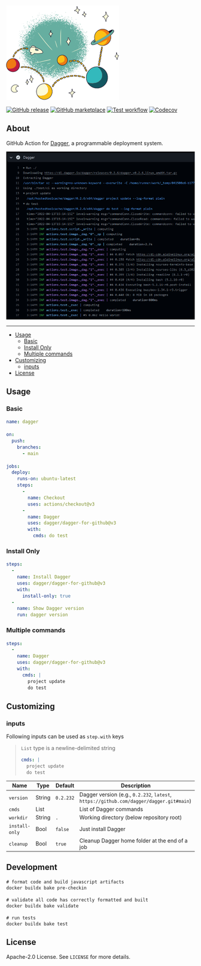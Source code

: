 ![Dagger](.github/dagger.png)

[![GitHub release](https://img.shields.io/github/release/dagger/dagger-for-github.svg?style=flat-square)](https://github.com/dagger/dagger-for-github/releases/latest)
[![GitHub marketplace](https://img.shields.io/badge/marketplace-dagger--action-blue?logo=github&style=flat-square)](https://github.com/marketplace/actions/dagger-for-github)
[![Test workflow](https://img.shields.io/github/workflow/status/dagger/dagger-for-github/test?label=test&logo=github&style=flat-square)](https://github.com/dagger/dagger-for-github/actions?workflow=test)
[![Codecov](https://img.shields.io/codecov/c/github/dagger/dagger-for-github?logo=codecov&style=flat-square)](https://codecov.io/gh/dagger/dagger-for-github)

## About

GitHub Action for [Dagger](https://dagger.io), a programmable deployment system.

![Screenshot](.github/dagger-for-github.png)

___

* [Usage](#usage)
  * [Basic](#basic)
  * [Install Only](#install-only)
  * [Multiple commands](#multiple-commands)
* [Customizing](#customizing)
  * [inputs](#inputs)
* [License](#license)

## Usage

### Basic

```yaml
name: dagger

on:
  push:
    branches:
      - main

jobs:
  deploy:
    runs-on: ubuntu-latest
    steps:
      -
        name: Checkout
        uses: actions/checkout@v3
      -
        name: Dagger
        uses: dagger/dagger-for-github@v3
        with:
          cmds: do test
```

### Install Only

```yaml
steps:
  -
    name: Install Dagger
    uses: dagger/dagger-for-github@v3
    with:
      install-only: true
  -
    name: Show Dagger version
    run: dagger version
```

### Multiple commands

```yaml
steps:
  -
    name: Dagger
    uses: dagger/dagger-for-github@v3
    with:
      cmds: |
        project update
        do test
```

## Customizing

### inputs

Following inputs can be used as `step.with` keys

> `List` type is a newline-delimited string
> ```yaml
> cmds: |
>   project update
>   do test
> ```

| Name           | Type   | Default | Description                                                                            |
|----------------|--------|---------|----------------------------------------------------------------------------------------|
| `version`      | String | `0.2.232`   | Dagger version (e.g., `0.2.232`, `latest`, `https://github.com/dagger/dagger.git#main`) |
| `cmds`         | List   |         | List of Dagger commands                                                                |
| `workdir`      | String | `.`     | Working directory (below repository root)                                              |
| `install-only` | Bool   | `false` | Just install Dagger                                                                    |
| `cleanup`      | Bool   | `true`  | Cleanup Dagger home folder at the end of a job                                         |

## Development

```shell
# format code and build javascript artifacts
docker buildx bake pre-checkin

# validate all code has correctly formatted and built
docker buildx bake validate

# run tests
docker buildx bake test
```

## License

Apache-2.0 License. See `LICENSE` for more details.
